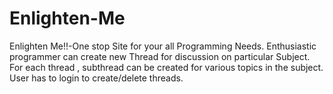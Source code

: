 # Enlighten-Me
Enlighten Me!!-One stop Site for your all Programming Needs.
Enthusiastic programmer can create new Thread for discussion on
particular Subject. 
For each thread , subthread can be created for various
topics in the subject.
User has to login to create/delete threads.
